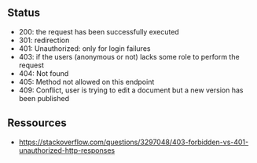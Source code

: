 ## Status

* 200: the request has been successfully executed
* 301: redirection
* 401: Unauthorized: only for login failures
* 403: if the users (anonymous or not) lacks some role to perform the request
* 404: Not found
* 405: Method not allowed on this endpoint
* 409: Conflict, user is trying to edit a document but a new version has been published

## Ressources

* https://stackoverflow.com/questions/3297048/403-forbidden-vs-401-unauthorized-http-responses
